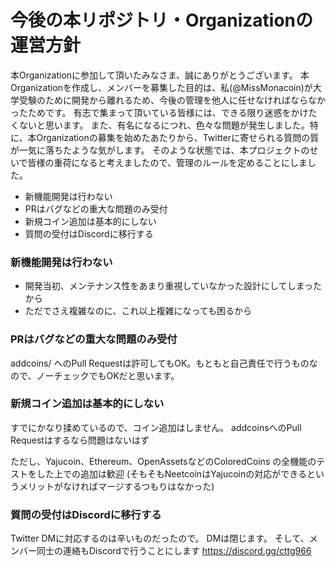 # 今後の本リポジトリ・Organizationの運営方針

本Organizationに参加して頂いたみなさま、誠にありがとうございます。
本Organizationを作成し、メンバーを募集した目的は、私(@MissMonacoin)が大学受験のために開発から離れるため、今後の管理を他人に任せなければならなかったためです。
有志で集まって頂いている皆様には、できる限り迷惑をかけたくないと思います。
また、有名になるにつれ、色々な問題が発生しました。特に、本Organizationの募集を始めたあたりから、Twitterに寄せられる質問の質が一気に落ちたような気がします。
そのような状態では、本プロジェクトのせいで皆様の重荷になると考えましたので、管理のルールを定めることにしました。

- 新機能開発は行わない
- PRはバグなどの重大な問題のみ受付
- 新規コイン追加は基本的にしない
- 質問の受付はDiscordに移行する

### 新機能開発は行わない

- 開発当初、メンテナンス性をあまり重視していなかった設計にしてしまったから
- ただでさえ複雑なのに、これ以上複雑になっても困るから

### PRはバグなどの重大な問題のみ受付

addcoins/ へのPull Requestは許可してもOK。もともと自己責任で行うものなので、ノーチェックでもOKだと思います。

### 新規コイン追加は基本的にしない

すでにかなり揉めているので、コイン追加はしません。
addcoinsへのPull Requestはするなら問題はないはず

ただし、Yajucoin、Ethereum、OpenAssetsなどのColoredCoins の全機能のテストをした上での追加は歓迎
(そもそもNeetcoinはYajucoinの対応ができるというメリットがなければマージするつもりはなかった)

### 質問の受付はDiscordに移行する

Twitter DMに対応するのは辛いものだったので。
DMは閉じます。
そして、メンバー同士の連絡もDiscordで行うことにします
https://discord.gg/cttg966

